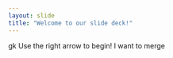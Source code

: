 ```yaml
---
layout: slide
title: "Welcome to our slide deck!"
---
```

gk
Use the right arrow to begin!
I want to merge
